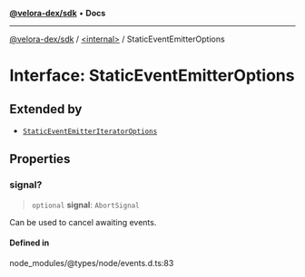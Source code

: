 [**@velora-dex/sdk**](../../README.md) • **Docs**

***

[@velora-dex/sdk](../../globals.md) / [\<internal\>](../README.md) / StaticEventEmitterOptions

# Interface: StaticEventEmitterOptions

## Extended by

- [`StaticEventEmitterIteratorOptions`](StaticEventEmitterIteratorOptions.md)

## Properties

### signal?

> `optional` **signal**: `AbortSignal`

Can be used to cancel awaiting events.

#### Defined in

node\_modules/@types/node/events.d.ts:83
